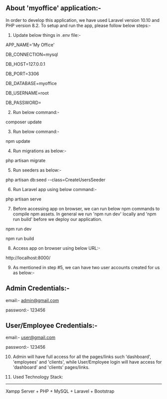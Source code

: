About 'myoffice' application:-
-------------------------------

In order to develop this application, we have used Laravel version 10.10 and PHP version 8.2. To setup and run the app, please follow below steps:-

1) Update below things in .env file:-

APP_NAME='My Office'

DB_CONNECTION=mysql

DB_HOST=127.0.0.1

DB_PORT=3306

DB_DATABASE=myoffice

DB_USERNAME=root

DB_PASSWORD=


2) Run below command:-

composer update

3) Run below command:-

npm update

4) Run migrations as below:-

php artisan migrate

5) Run seeders as below:-

php artisan db:seed --class=CreateUsersSeeder

6) Run Laravel app using below command:-

php artisan serve

7) Before accessing app on browser, we can run below npm commands to compile npm assets. In general we run 'npm run dev' locally and 'npm run build' before we deploy our application.

npm run dev

npm run build

8) Access app on browser using below URL:-

http://localhost:8000/

9) As mentioned in step #5, we can have two user accounts created for us as below:-

Admin Credentials:-
------------------------
email:- admin@gmail.com

password:- 123456


User/Employee Credentials:-
------------------------
email:- user@gmail.com

password:- 123456

10) Admin will have full access for all the pages/links such 'dashboard', 'employees' and 'clients', while User/Employee login will have access for 'dashboard' and 'clients' pages/links.

11) Used Technology Stack:
---------------------------
Xampp Server + PHP + MySQL + Laravel + Bootstrap